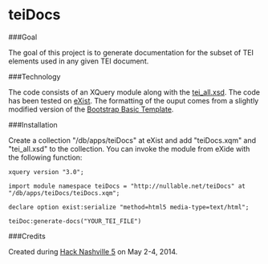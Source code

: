 teiDocs
=======

###Goal

The goal of this project is to generate documentation for the subset of TEI elements used in any given TEI document.

###Technology

The code consists of an XQuery module along with the [tei_all.xsd](http://www.tei-c.org/release/xml/tei/custom/schema/xsd/tei_all.xsd). The code has been tested on [eXist](http://exist-db.org/exist/apps/homepage/index.html). The formatting of the ouput comes from a slightly modified version of the [Bootstrap Basic Template](http://getbootstrap.com/getting-started/).

###Installation

Create a collection "/db/apps/teiDocs" at eXist and add "teiDocs.xqm" and "tei_all.xsd" to the collection. You can invoke the module from eXide with the following function:

```xquery
xquery version "3.0";

import module namespace teiDocs = "http://nullable.net/teiDocs" at "/db/apps/teiDocs/teiDocs.xqm";

declare option exist:serialize "method=html5 media-type=text/html";

teiDoc:generate-docs("YOUR_TEI_FILE")
```

###Credits

Created during [Hack Nashville 5](http://hacknashville.com/) on May 2-4, 2014.
